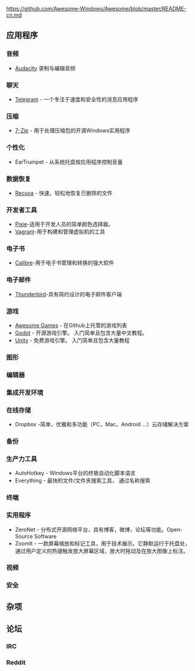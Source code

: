 https://github.com/Awesome-Windows/Awesome/blob/master/README-cn.md

## 应用程序

### 音频

- [Audacity](http://audacityteam.org/) 录制与编辑音频

  

### 聊天

- [Telegram](https://desktop.telegram.org/) - 一个专注于速度和安全性的消息应用程序

### 压缩

- [7-Zip](http://www.7-zip.org/) - 用于处理压缩包的开源Windows实用程序 

### 个性化
- EarTrumpet - 从系统托盘按应用程序控制音量

### 数据恢复

- [Recuva](https://www.piriform.com/recuva) - 快速，轻松地恢复已删除的文件

### 开发者工具

- [Pixie](http://www.nattyware.com/pixie.php)-适用于开发人员的简单颜色选择器。
- [Vagrant](https://github.com/hashicorp/vagrant)-用于构建和管理虚拟机的工具

### 电子书

- [Calibre](http://calibre-ebook.com/)-用于电子书管理和转换的强大软件

### 电子邮件

- [Thunderbird](https://www.mozilla.org/zh-CN/thunderbird/)-具有简约设计的电子邮件客户端

### 游戏

- [Awesome Games](https://github.com/leereilly/games) - 在Github上托管的游戏列表
- [Godot](https://github.com/godotengine/godot) - 开源游戏引擎。 入门简单且包含大量中文教程。
- [Unity](https://unity3d.com/) - 免费游戏引擎。 入门简单且包含大量教程

### 图形

### 编辑器

### 集成开发环境

### 在线存储

- Dropbox -简单，优雅和多功能（PC，Mac，Android ...）云存储解决方案

### 备份

### 生产力工具

- AutoHotkey - Windows平台的终极自动化脚本语言
- Everything - 最快的文件/文件夹搜索工具， 通过名称搜索

### 终端

### 实用程序
- ZeroNet - 分布式开源网络平台，具有博客，微博，论坛等功能。Open-Source Software
- ZoomIt - 一款屏幕缩放和标记工具，用于技术展示。它静默运行于托盘处，通过用户定义的热键触发放大屏幕区域，放大时拖动及在放大图像上标注。
### 视频

### 安全

## 杂项

## 论坛

### IRC

### Reddit
